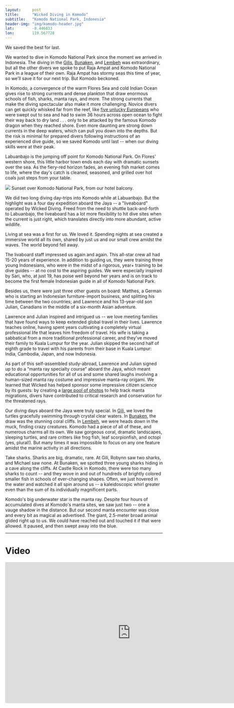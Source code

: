 ```yaml
---
layout: 	post
title:  	"Wicked Diving in Komodo"
subtitle:   "Komodo National Park, Indonesia"
header-img: "img/komodo-header.jpg"
lat: 		-8.446833
lon: 		119.567728
---
```


We saved the best for last.  

We wanted to dive in Komodo National Park since the moment we arrived in Indonesia. The diving in the [Gilis](/steffen-adventures/2015/06/06/gili-air/), [Bunaken](/steffen-adventures/2015/06/14/bunaken/), and [Lembeh](/steffen-adventures/2015/06/18/lembeh/) was extraordinary, but all the other divers we spoke to put Raja Ampat and Komodo National Park in a league of their own. Raja Ampat has stormy seas this time of year, so we'll save it for our next trip.  But Komodo beckoned. 

In Komodo, a convergence of the warm Flores Sea and cold Indian Ocean gives rise to strong currents and dense plankton that draw enormous schools of fish, sharks, manta rays, and more.  The strong currents that make the diving spectacular also make it more challenging.  Novice divers can get quickly whisked far from the reef, like [five unlucky Europeans](http://www.dailymail.co.uk/news/article-1024701/Rescued-British-divers-fight-Komodo-dragons-drifting-Indonesian-waters-days.html) who were swept out to sea and had to swim 36 hours across open ocean to fight their way back  to dry land . . . only to be attacked by the famous Komodo dragon when they reached shore. Even more daunting are strong down currents in the deep waters, which can pull you down into the depths.  But the risk is minimal for prepared divers following instructions of an experienced dive guide, so we saved Komodo until last -- when our diving skills were at their peak.

Labuanbajo is the jumping off point for Komodo National Park.  On Flores' western shore, this little harbor town ends each day with dramatic sunsets over the sea. As the fiery-red horizon fades, an evening fish market comes to life, where the day's catch is cleaned, seasoned, and grilled over hot coals just steps from your table.  

<img src="{{ site.baseurl }}/img/komodo-sunset.jpg">
<span class="caption text-muted">Sunset over Komodo National Park, from our hotel balcony.</span>

We did two long diving day-trips into Komodo while at Labuanbajo. But the highlight was a four day expedition aboard the Jaya -- a "liveaboard" operated by Wicked Diving. Freed from the need to shuttle back-and-forth to Labuanbajo, the liveaboard has a lot more flexibility to hit dive sites when the current is just right, which translates directly into more abundant, active wildlife.  

Living at sea was a first for us.  We loved it. Spending nights at sea created a immersive world all its own, shared by just us and our small crew amidst the waves. The world beyond fell away. 

The livaboard staff impressed us again and again. This all-star crew all had 15-20 years of experience. In addition to guiding us, they were training three young Indonesians, who were in the midst of a rigorous, year+ training to be dive guides -- at no cost to the aspiring guides.  We were especially inspired by Sari, who, at just 19, has poise well beyond her years and is on track to become the first female Indonesian guide in all of Komodo National Park.  

Besides us, there were just three other guests on board: Matthes, a German who is starting an Indonesian furniture-import business, and splitting his time between the two countries; and Lawrence and his 13-year-old son Julian, Canadians in the middle of a six-month Asian adventure. 

Lawrence and Julian inspired and intrigued us -- we love meeting families that have found ways to keep extended global travel in their lives. Lawrence teaches online, having spent years cultivating a completely virtual professional life that leaves him freedom of travel. His wife is taking a sabbatical from a more traditional professional career, and they've moved their family to  Kuala Lumpur for the year.  Julian skipped the second half of eighth grade to travel with his parents from their base in Kuala Lumpur: India, Cambodia, Japan, and now Indonesia. 

As part of this self-assembled study-abroad,  Lawrence and Julian signed up to do a “manta ray specialty course” aboard the Jaya, which meant educational opportunities for all of us and some shared laughs involving a human-sized manta ray costume and impressive manta-ray origami. We learned that Wicked has helped sponsor some impressive citizen science by its guests: by creating a [large pool of photos](http://www.mantamatcher.org/) to help track manta migrations, divers have contributed to critical research and conservation for the threatened rays.

Our diving days aboard the Jaya were truly special.  In [Gili](/steffen-adventures/2015/06/06/gili-air/), we loved the turtles gracefully swimming through crystal clear waters.  In [Bunaken](/steffen-adventures/2015/06/14/bunaken/), the draw was the stunning coral cliffs. In [Lembeh](/steffen-adventures/2015/06/18/lembeh/), we were heads down in the muck, finding crazy creatures.  Komodo had a piece of all of these, and numerous charms all its own. We saw gorgeous coral, dramatic landscapes, sleeping turtles, and rare critters like frog fish, leaf scorpionfish, and octopi (yes, plural!).  But many times it was impossible to focus on any one feature amidst the marine activity in all directions. 

Take sharks. Sharks are big, dramatic, rare.  At Gili, Robynn saw two sharks, and Michael saw none. At Bunaken, we spotted three young sharks hiding in a cave along the cliffs. At Castle Rock in Komodo, there were too many sharks to count -- and they wove in and out of hundreds of brightly colored smaller fish in schools of ever-changing shapes. Often, we just hovered in the water and watched it all spin around us -- a kaleidoscopic whirl greater even than the sum of its individually magnificent parts. 

Komodo's big underwater star is the manta ray. Despite four hours of accumulated dives at Komodo's manta sites, we saw just two -- one a vauge shadow in the distance.  But our second manta encounter was close and every bit as magical as advertised.  The giant, 2.5-meter broad animal glided right up to us.  We could have reached out and touched it if that were allowed.  It paused, and then swept away into the blue.

---

# Video

<iframe src="https://player.vimeo.com/video/132885302?title=0&byline=0&portrait=0" width="800" height="450" frameborder="0" webkitallowfullscreen mozallowfullscreen allowfullscreen></iframe>





